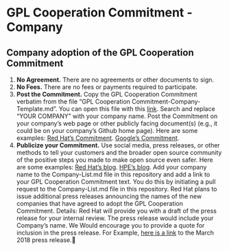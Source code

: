 # GPL Cooperation Commitment - Company

## Company adoption of the GPL Cooperation Commitment

1. **No Agreement.** There are no agreements or other documents to sign.
2. **No Fees.** There are no fees or payments required to participate.
3. **Post the Commitment.**
Copy the GPL Cooperation Commitment verbatim from the file “GPL Cooperation Commitment-Company-Template.md”. You can open this file with this [link](https://github.com/gplcc/gplcc/blob/master/Company/GPL%20Cooperation%20Commitment-Company-Template.md).
Search and replace “YOUR COMPANY” with your company name.
Post the Commitment on your company’s web page or other publicly facing document(s) (e.g., it could be on your company’s Github home page).
Here are some examples:
[Red Hat’s Commitment](https://www.redhat.com/en/about/gplv3-enforcement-statement).
[Google’s Commitment](https://opensource.google.com/gpl-enforcement/).
4. **Publicize your Commitment.**
Use social media, press releases, or other methods to tell your customers and the broader open source community of the positive steps you made to make open source even safer. Here are some examples:
[Red Hat’s blog](https://www.redhat.com/en/blog/fostering-greater-open-source-development).
[HPE’s blog](https://news.hpe.com/hpe-joins-other-community-leaders-in-protecting-developers-and-enabling-innovation/).
Add your company name to the Company-List.md file in this repository and add a link to your GPL Cooperation Commitment text. You do this by initiating a pull request to the Company-List.md file in this repository.
Red Hat plans to issue additional press releases announcing the names of the new companies that have agreed to adopt the GPL Cooperation Commitment. Details:
Red Hat will provide you with a draft of the press release for your internal review.
The press release would include your Company’s name.
We Would encourage you to provide a quote for inclusion in the press release.
For Example, [here is a link](https://www.redhat.com/en/about/press-releases/momentum-builds-new-wave-technology-industry-leaders-join-efforts-increase-predictability-open-source-licensing) to the March 2018 press release.
